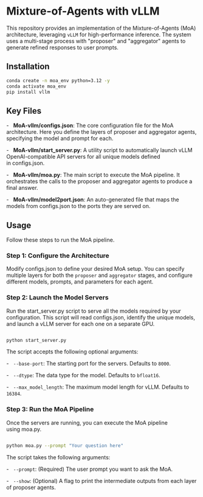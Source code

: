 # Mixture-of-Agents with vLLM

This repository provides an implementation of the Mixture-of-Agents (MoA) architecture, leveraging `vLLM` for high-performance inference. The system uses a multi-stage process with "proposer" and "aggregator" agents to generate refined responses to user prompts.

## Installation

```bash
conda create -n moa_env python=3.12 -y
conda activate moa_env
pip install vllm
```

## Key Files

-   **MoA-vllm/configs.json**: The core configuration file for the MoA architecture. Here you define the layers of proposer and aggregator agents, specifying the model and prompt for each.

-   **MoA-vllm/start_server.py**: A utility script to automatically launch vLLM OpenAI-compatible API servers for all unique models defined in configs.json.

-   **MoA-vllm/moa.py**: The main script to execute the MoA pipeline. It orchestrates the calls to the proposer and aggregator agents to produce a final answer.

-   **MoA-vllm/model2port.json**: An auto-generated file that maps the models from configs.json to the ports they are served on.


## Usage

Follow these steps to run the MoA pipeline.

### Step 1: Configure the Architecture

Modify configs.json to define your desired MoA setup. You can specify multiple layers for both the `proposer` and `aggregator` stages, and configure different models, prompts, and parameters for each agent.

### Step 2: Launch the Model Servers

Run the start_server.py script to serve all the models required by your configuration. This script will read configs.json, identify the unique models, and launch a vLLM server for each one on a separate GPU.

```bash

python start_server.py

```

The script accepts the following optional arguments:

-   `--base-port`: The starting port for the servers. Defaults to `8000`.

-   `--dtype`: The data type for the model. Defaults to `bfloat16`.

-   `--max_model_length`: The maximum model length for vLLM. Defaults to `16384`.
### Step 3: Run the MoA Pipeline

Once the servers are running, you can execute the MoA pipeline using moa.py.

```bash

python moa.py --prompt "Your question here"

```
The script takes the following arguments:

-   `--prompt`: (Required) The user prompt you want to ask the MoA.

-   `--show`: (Optional) A flag to print the intermediate outputs from each layer of proposer agents.